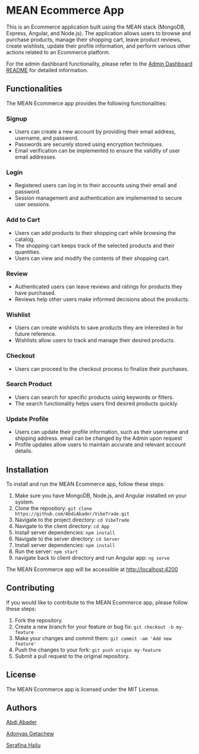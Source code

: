# MEAN Ecommerce App

This is an Ecommerce application built using the MEAN stack (MongoDB, Express, Angular, and Node.js). The application allows users to browse and purchase products, manage their shopping cart, leave product reviews, create wishlists, update their profile information, and perform various other actions related to an Ecommerce platform.

For the admin dashboard functionality, please refer to the [Admin Dashboard README](./VibeAdmin/README.md) for detailed information.

## Functionalities

The MEAN Ecommerce app provides the following functionalities:

### Signup

- Users can create a new account by providing their email address, username, and password.
- Passwords are securely stored using encryption techniques.
- Email verification can be implemented to ensure the validity of user email addresses.

### Login

- Registered users can log in to their accounts using their email and password.
- Session management and authentication are implemented to secure user sessions.

### Add to Cart

- Users can add products to their shopping cart while browsing the catalog.
- The shopping cart keeps track of the selected products and their quantities.
- Users can view and modify the contents of their shopping cart.

### Review

- Authenticated users can leave reviews and ratings for products they have purchased.
- Reviews help other users make informed decisions about the products.

### Wishlist

- Users can create wishlists to save products they are interested in for future reference.
- Wishlists allow users to track and manage their desired products.

### Checkout

- Users can proceed to the checkout process to finalize their purchases.

### Search Product

- Users can search for specific products using keywords or filters.
- The search functionality helps users find desired products quickly.

### Update Profile

- Users can update their profile information, such as their username and shipping address. email can be changed by the Admin upon request
- Profile updates allow users to maintain accurate and relevant account details.

## Installation

To install and run the MEAN Ecommerce app, follow these steps:

1. Make sure you have MongoDB, Node.js, and Angular installed on your system.
2. Clone the repository: `git clone https://github.com/AbdiAbader/VibeTrade.git`
3. Navigate to the project directory: `cd VibeTrade`
4. Navigate to the client directory: `cd App`
5. Install server dependencies: `npm install`
6. Navigate to the server directory: `cd Server`
7. Install server dependencies: `npm install`
8. Run the server: `npm start`
9. navigate back to client directory and run Angular app: `ng serve`

The MEAN Ecommerce app will be accessible at [http://localhost:4200](http://localhost4200)

## Contributing

If you would like to contribute to the MEAN Ecommerce app, please follow these steps:

1. Fork the repository.
2. Create a new branch for your feature or bug fix: `git checkout -b my-feature`
3. Make your changes and commit them: `git commit -am 'Add new feature'`
4. Push the changes to your fork: `git push origin my-feature`
5. Submit a pull request to the original repository.

## License

The MEAN Ecommerce app is licensed under the MIT License.

## Authors
[Abdi Abader](https://github.com/AbdiAbader)

[Adonyas Getachew](https://github.com/AdonyasG)

[Serafina Hailu](https://github.com/Sara3394)

